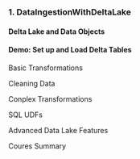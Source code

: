 

### 1. DataIngestionWithDeltaLake

#### Delta Lake and Data Objects

#### Demo: Set up and Load Delta Tables

Basic Transformations

Cleaning Data


Conplex Transformations


SQL UDFs

Advanced Data Lake Features

Coures Summary


